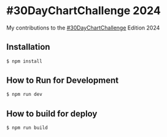 # #30DayChartChallenge 2024

My contributions to the <a href="https://github.com/30DayChartChallenge/Edition2024">#30DayChartChallenge</a> Edition 2024

## Installation

```bash
$ npm install
```

## How to Run for Development

```bash
$ npm run dev
```

## How to build for deploy

```bash
$ npm run build
```
